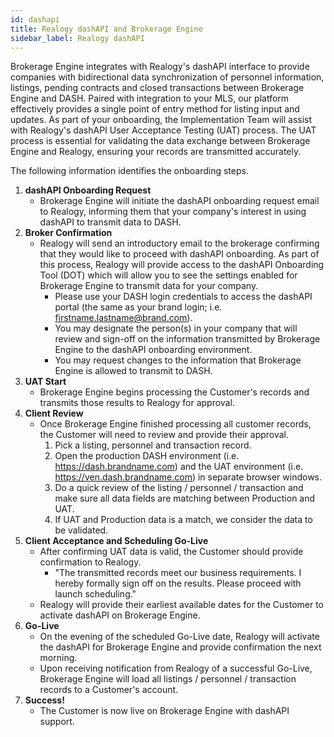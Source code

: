 ```yaml
---
id: dashapi
title: Realogy dashAPI and Brokerage Engine
sidebar_label: Realogy dashAPI
---
```

Brokerage Engine integrates with Realogy's dashAPI interface to provide companies with bidirectional data synchronization of personnel information, listings, pending contracts and closed transactions between Brokerage Engine and DASH. Paired with integration to your MLS, our platform effectively provides a single point of entry method for listing input and updates. As part of your onboarding, the Implementation Team will assist with Realogy's dashAPI User Acceptance Testing (UAT) process. The UAT process is essential for validating the data exchange between Brokerage Engine and Realogy, ensuring your records are transmitted accurately.

The following information identifies the onboarding steps.

1. **dashAPI Onboarding Request**
   - Brokerage Engine will initiate the dashAPI onboarding request email to Realogy, informing them that your company's interest in using dashAPI to transmit data to DASH.
2. **Broker Confirmation**
   - Realogy will send an introductory email to the brokerage confirming that they would like to proceed with dashAPI onboarding. As part of this process, Realogy will provide access to the dashAPI Onboarding Tool (DOT) which will allow you to see the settings enabled for Brokerage Engine to transmit data for your company.
     - Please use your DASH login credentials to access the dashAPI portal (the same as your brand login; i.e. firstname.lastname@brand.com).
     - You may designate the person(s) in your company that will review and sign-off on the information transmitted by Brokerage Engine to the dashAPI onboarding environment.
     - You may request changes to the information that Brokerage Engine is allowed to transmit to DASH.
3. **UAT Start**
   - Brokerage Engine begins processing the Customer's records and transmits those results to Realogy for approval.
4. **Client Review**
   - Once Brokerage Engine finished processing all customer records, the Customer will need to review and provide their approval.
        1. Pick a listing, personnel and transaction record.
        2. Open the production DASH environment (i.e. https://dash.brandname.com) and the UAT environment (i.e. https://ven.dash.brandname.com) in separate browser windows.
        3. Do a quick review of the listing / personnel / transaction and make sure all data fields are matching between Production and UAT.
        4. If UAT and Production data is a match, we consider the data to be validated.
5. **Client Acceptance and Scheduling Go-Live**
   - After confirming UAT data is valid, the Customer should provide confirmation to Realogy.
     - "The transmitted records meet our business requirements. I hereby formally sign off on the results. Please proceed with launch scheduling."
   - Realogy will provide their earliest available dates for the Customer to activate dashAPI on Brokerage Engine.
6. **Go-Live**
   - On the evening of the scheduled Go-Live date, Realogy will activate the dashAPI for Brokerage Engine and provide confirmation the next morning.
   - Upon receiving notification from Realogy of a successful Go-Live, Brokerage Engine will load all listings / personnel / transaction records to a Customer's account.
7. **Success!**
   - The Customer is now live on Brokerage Engine with dashAPI support. 